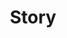 ---
description: "Yaacoub Story articles is the place for my posts about building, designing and marketing my projects."
layout: "article_category"
secret_message: "Mind Field: Vsauce, because they can be whatever I want to be, and there's no executive in control."
title: "Story"
---